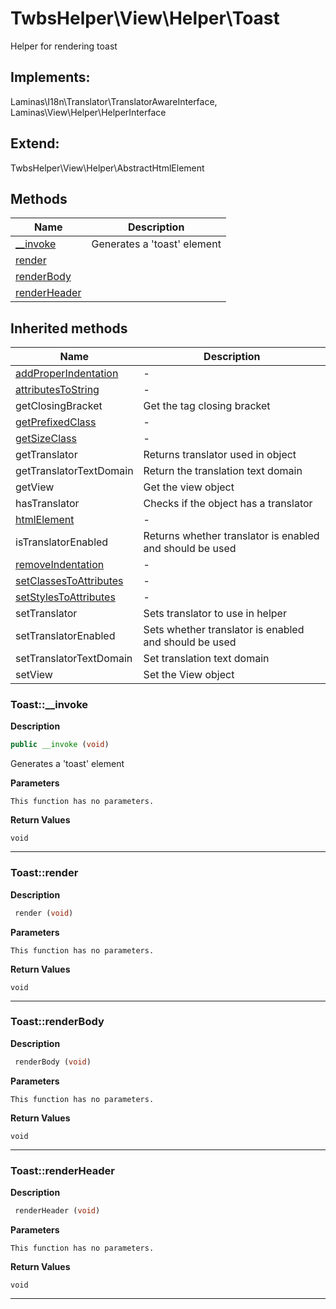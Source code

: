 # TwbsHelper\View\Helper\Toast  

Helper for rendering toast

## Implements:
Laminas\I18n\Translator\TranslatorAwareInterface, Laminas\View\Helper\HelperInterface

## Extend:

TwbsHelper\View\Helper\AbstractHtmlElement

## Methods

| Name | Description |
|------|-------------|
|[__invoke](#toast__invoke)|Generates a 'toast' element|
|[render](#toastrender)||
|[renderBody](#toastrenderbody)||
|[renderHeader](#toastrenderheader)||

## Inherited methods

| Name | Description |
|------|-------------|
| [addProperIndentation](https://secure.php.net/manual/en/twbshelper\view\helper\abstracthtmlelement.addproperindentation.php) | - |
| [attributesToString](https://secure.php.net/manual/en/twbshelper\view\helper\abstracthtmlelement.attributestostring.php) | - |
|getClosingBracket|Get the tag closing bracket|
| [getPrefixedClass](https://secure.php.net/manual/en/twbshelper\view\helper\abstracthtmlelement.getprefixedclass.php) | - |
| [getSizeClass](https://secure.php.net/manual/en/twbshelper\view\helper\abstracthtmlelement.getsizeclass.php) | - |
|getTranslator|Returns translator used in object|
|getTranslatorTextDomain|Return the translation text domain|
|getView|Get the view object|
|hasTranslator|Checks if the object has a translator|
| [htmlElement](https://secure.php.net/manual/en/twbshelper\view\helper\abstracthtmlelement.htmlelement.php) | - |
|isTranslatorEnabled|Returns whether translator is enabled and should be used|
| [removeIndentation](https://secure.php.net/manual/en/twbshelper\view\helper\abstracthtmlelement.removeindentation.php) | - |
| [setClassesToAttributes](https://secure.php.net/manual/en/twbshelper\view\helper\abstracthtmlelement.setclassestoattributes.php) | - |
| [setStylesToAttributes](https://secure.php.net/manual/en/twbshelper\view\helper\abstracthtmlelement.setstylestoattributes.php) | - |
|setTranslator|Sets translator to use in helper|
|setTranslatorEnabled|Sets whether translator is enabled and should be used|
|setTranslatorTextDomain|Set translation text domain|
|setView|Set the View object|



### Toast::__invoke  

**Description**

```php
public __invoke (void)
```

Generates a 'toast' element 

 

**Parameters**

`This function has no parameters.`

**Return Values**

`void`


<hr />


### Toast::render  

**Description**

```php
 render (void)
```

 

 

**Parameters**

`This function has no parameters.`

**Return Values**

`void`


<hr />


### Toast::renderBody  

**Description**

```php
 renderBody (void)
```

 

 

**Parameters**

`This function has no parameters.`

**Return Values**

`void`


<hr />


### Toast::renderHeader  

**Description**

```php
 renderHeader (void)
```

 

 

**Parameters**

`This function has no parameters.`

**Return Values**

`void`


<hr />

